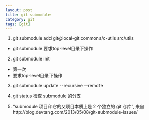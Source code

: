 ```yaml
---
layout: post
title: git submodule
category: git
tags: [git]
---
```


1) git submodule add git@local-git:commons/c-utils src/utils
- git submodule 要求top-level目录下操作

2) git submodule init
- 第一次
- 要求top-level目录下操作

3) git submodule update --recursive --remote

4) git status 检查 submodule 的分支

5) “submodule 项目和它的父项目本质上是 2 个独立的 git 仓库”,
来自http://blog.devtang.com/2013/05/08/git-submodule-issues/
